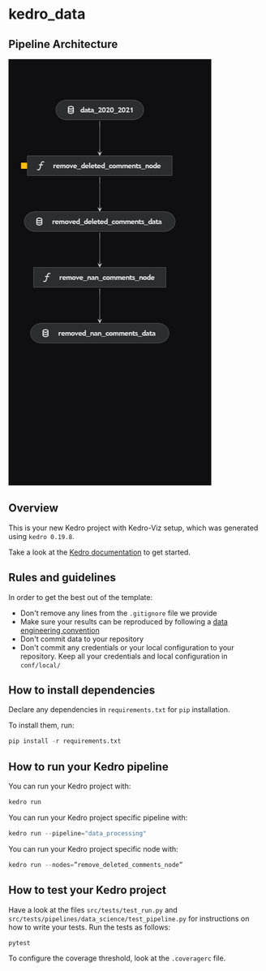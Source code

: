 # kedro_data

## Pipeline Architecture

![Kedro Pipeline](images/kedro-pipeline.png)

## Overview

This is your new Kedro project with Kedro-Viz setup, which was generated using `kedro 0.19.8`.

Take a look at the [Kedro documentation](https://docs.kedro.org) to get started.

## Rules and guidelines

In order to get the best out of the template:

- Don't remove any lines from the `.gitignore` file we provide
- Make sure your results can be reproduced by following a [data engineering convention](https://docs.kedro.org/en/stable/faq/faq.html#what-is-data-engineering-convention)
- Don't commit data to your repository
- Don't commit any credentials or your local configuration to your repository. Keep all your credentials and local configuration in `conf/local/`

## How to install dependencies

Declare any dependencies in `requirements.txt` for `pip` installation.

To install them, run:

```python
pip install -r requirements.txt
```

## How to run your Kedro pipeline

You can run your Kedro project with:

```python
kedro run
```

You can run your Kedro project specific pipeline with:

```python
kedro run --pipeline="data_processing"
```

You can run your Kedro project specific node with:

```python
kedro run --nodes=”remove_deleted_comments_node”
```

## How to test your Kedro project

Have a look at the files `src/tests/test_run.py` and `src/tests/pipelines/data_science/test_pipeline.py` for instructions on how to write your tests. Run the tests as follows:

```python
pytest
```

To configure the coverage threshold, look at the `.coveragerc` file.
